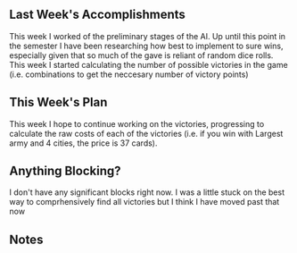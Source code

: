## Last Week's Accomplishments

This week I worked of the preliminary stages of the AI. Up until this point in the semester I have been researching how best to implement to sure wins, especially given that so much of the gave is reliant of random dice rolls. This week I started calculating the number of possible victories in the game (i.e. combinations to get the neccesary number of victory points)


## This Week's Plan

This week I hope to continue working on the victories, progressing to calculate the raw costs of each of the victories (i.e. if you win with Largest army and 4 cities, the price is 37 cards).

## Anything Blocking?

I don't have any significant blocks right now. I was a little stuck on the best way to comprhensively find all victories but I think I have moved past that now

## Notes
